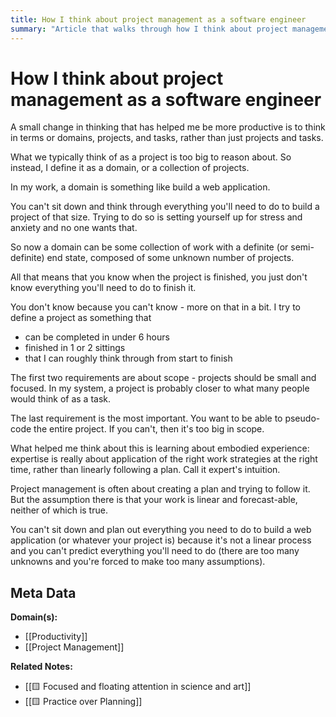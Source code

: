 ```yaml
---
title: How I think about project management as a software engineer
summary: "Article that walks through how I think about project management in terms of clients, engagements, projects, and tasks."
---
```


# How I think about project management as a software engineer

A small change in thinking that has helped me be more productive is to think in terms or domains, projects, and tasks, rather than just projects and tasks.

What we typically think of as a project is too big to reason about. So instead, I define it as a domain, or a collection of projects.

In my work, a domain is something like build a web application.

You can't sit down and think through everything you'll need to do to build a project of that size. Trying to do so is setting yourself up for stress and anxiety and no one wants that.

So now a domain can be some collection of work with a definite (or semi-definite) end state, composed of some unknown number of projects.

All that means that you know when the project is finished, you just don't know everything you'll need to do to finish it. 

You don't know because you can't know - more on that in a bit.
I try to define a project as something that

- can be completed in under 6 hours 
- finished in 1 or 2 sittings
- that I can roughly think through from start to finish

The first two requirements are about scope - projects should be small and focused. In my system, a project is probably closer to what many people would think of as a task.

The last requirement is the most important. You want to be able to pseudo-code the entire project. If you can't, then it's too big in scope.

What helped me think about this is learning about embodied experience: expertise is really about application of the right work strategies at the right time, rather than linearly following a plan. Call it expert's intuition.

Project management is often about creating a plan and trying to follow it. But the assumption there is that your work is linear and forecast-able, neither of which is true.

You can't sit down and plan out everything you need to do to build a web application (or whatever your project is) because it's not a linear process and you can't predict everything you'll need to do (there are too many unknowns and you're forced to make too many assumptions).

## Meta Data

**Domain(s):**
- [[Productivity]]
- [[Project Management]]

**Related Notes:**
- [[🟨 Focused and floating attention in science and art]]
- [[🟨 Practice over Planning]]

